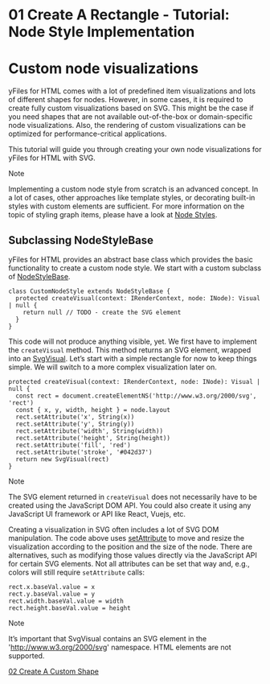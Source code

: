<!--
 //////////////////////////////////////////////////////////////////////////////
 // @license
 // This file is part of yFiles for HTML 2.6.0.3.
 // Use is subject to license terms.
 //
 // Copyright (c) 2000-2024 by yWorks GmbH, Vor dem Kreuzberg 28,
 // 72070 Tuebingen, Germany. All rights reserved.
 //
 //////////////////////////////////////////////////////////////////////////////
-->
# 01 Create A Rectangle - Tutorial: Node Style Implementation

# Custom node visualizations

yFiles for HTML comes with a lot of predefined item visualizations and lots of different shapes for nodes. However, in some cases, it is required to create fully custom visualizations based on SVG. This might be the case if you need shapes that are not available out-of-the-box or domain-specific node visualizations. Also, the rendering of custom visualizations can be optimized for performance-critical applications.

This tutorial will guide you through creating your own node visualizations for yFiles for HTML with SVG.

Note

Implementing a custom node style from scratch is an advanced concept. In a lot of cases, other approaches like template styles, or decorating built-in styles with custom elements are sufficient. For more information on the topic of styling graph items, please have a look at [Node Styles](https://docs.yworks.com/yfileshtml/#/dguide/styles-node_styles).

## Subclassing NodeStyleBase

yFiles for HTML provides an abstract base class which provides the basic functionality to create a custom node style. We start with a custom subclass of [NodeStyleBase](https://docs.yworks.com/yfileshtml/#/api/NodeStyleBase).

```
class CustomNodeStyle extends NodeStyleBase {
  protected createVisual(context: IRenderContext, node: INode): Visual | null {
    return null // TODO - create the SVG element
  }
}
```

This code will not produce anything visible, yet. We first have to implement the `createVisual` method. This method returns an SVG element, wrapped into an [SvgVisual](https://docs.yworks.com/yfileshtml/#/api/SvgVisual). Let’s start with a simple rectangle for now to keep things simple. We will switch to a more complex visualization later on.

```
protected createVisual(context: IRenderContext, node: INode): Visual | null {
  const rect = document.createElementNS('http://www.w3.org/2000/svg', 'rect')
  const { x, y, width, height } = node.layout
  rect.setAttribute('x', String(x))
  rect.setAttribute('y', String(y))
  rect.setAttribute('width', String(width))
  rect.setAttribute('height', String(height))
  rect.setAttribute('fill', 'red')
  rect.setAttribute('stroke', '#042d37')
  return new SvgVisual(rect)
}
```

Note

The SVG element returned in `createVisual` does not necessarily have to be created using the JavaScript DOM API. You could also create it using any JavaScript UI framework or API like React, Vuejs, etc.

Creating a visualization in SVG often includes a lot of SVG DOM manipulation. The code above uses [setAttribute](https://developer.mozilla.org/docs/Web/API/Element/setAttribute) to move and resize the visualization according to the position and the size of the node. There are alternatives, such as modifying those values directly via the JavaScript API for certain SVG elements. Not all attributes can be set that way and, e.g., colors will still require `setAttribute` calls:

```
rect.x.baseVal.value = x
rect.y.baseVal.value = y
rect.width.baseVal.value = width
rect.height.baseVal.value = height
```

Note

It’s important that SvgVisual contains an SVG element in the 'http://www.w3.org/2000/svg' namespace. HTML elements are not supported.

[02 Create A Custom Shape](../../tutorial-style-implementation-node/02-create-a-custom-shape/)
